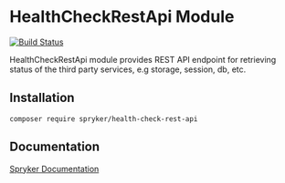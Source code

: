 # HealthCheckRestApi Module
[![Build Status](https://travis-ci.org/spryker/health-check-rest-api.svg)](https://travis-ci.org/spryker/health-check-rest-api)

HealthCheckRestApi module provides REST API endpoint for retrieving status of the third party services, e.g storage, session, db, etc.

## Installation

```
composer require spryker/health-check-rest-api
```

## Documentation

[Spryker Documentation](https://documentation.spryker.com/module_guide/overview.htm)
